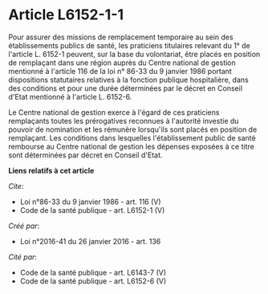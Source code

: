 # Article L6152-1-1

Pour assurer des missions de remplacement temporaire au sein des établissements publics de santé, les praticiens titulaires
relevant du 1° de l'article L. 6152-1 peuvent, sur la base du volontariat, être placés en position de remplaçant dans une
région auprès du Centre national de gestion mentionné à l'article 116 de la loi n° 86-33 du 9 janvier 1986 portant
dispositions statutaires relatives à la fonction publique hospitalière, dans des conditions et pour une durée déterminées par
le décret en Conseil d'Etat mentionné à l'article L. 6152-6. 

Le Centre national de gestion exerce à l'égard de ces praticiens remplaçants toutes les prérogatives reconnues à l'autorité
investie du pouvoir de nomination et les rémunère lorsqu'ils sont placés en position de remplaçant. Les conditions dans
lesquelles l'établissement public de santé rembourse au Centre national de gestion les dépenses exposées à ce titre sont
déterminées par décret en Conseil d'Etat.

**Liens relatifs à cet article**

_Cite_:

  - Loi n°86-33 du 9 janvier 1986 - art. 116 (V)
  - Code de la santé publique - art. L6152-1 (V)

_Créé par_:

  - Loi n°2016-41 du 26 janvier 2016 - art. 136

_Cité par_:

  - Code de la santé publique - art. L6143-7 (V)
  - Code de la santé publique - art. L6152-6 (V)
